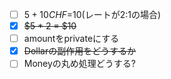 - [ ] $5 + 10CHF =$10(レートが2:1の場合)
- [x] ~~$5 * 2 = $10~~ 
- [ ] amountをprivateにする
- [x] ~~Dollarの副作用をどうするか~~
- [ ] Moneyの丸め処理どうする?